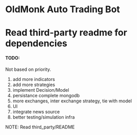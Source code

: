 # OldMonk Auto Trading Bot

# Read third-party readme for dependencies

#### TODO: 

Not based on priority.

1. add more indicators
2. add more strategies 
3. implement Decision/Model
4. persistance complete mongodb
5. more exchanges, inter exchange strategy, tie with model
6. UI
7. integrate news source
8. better testing/simulation infra



NOTE:
Read third_party/README